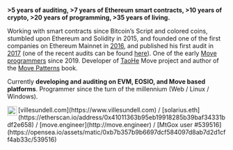 **>5 years of auditing, >7 years of Ethereum smart contracts, >10 years of crypto, >20 years of programming, >35 years of living.**

Working with smart contracts since Bitcoin’s Script and colored coins, stumbled upon Ethereum and Solidity in 2015, and founded one of the first companies on Ethereum Mainnet in [2016](https://www.linkedin.com/pulse/creating-chainterprise-finland-ethereum-ville-sundell/), and published his first audit in [2017](https://web.archive.org/web/20200127180353/https://tokenmarket.net/news/ico-news/matryx-token-and-token-sale-smart-contract-audit/) (one of the recent audits can be found [here](https://github.com/GateNet-IO/GATE-token-staking-platform-smart-contracts/blob/main/GATE-Token-Staking-Platform-Audit-Report-v2.pdf)). One of the early [Move programmers](https://github.com/move-language/move/commits?author=villesundell) since 2019. Developer of [TaoHe](https://www.taohe.org/) Move project and author of the [Move Patterns](https://www.move-patterns.com/) book.

Currently **developing and auditing on EVM, EOSIO, and Move based platforms**. Programmer since the turn of the millennium (Web / Linux / Windows).

<a href="https://www.linkedin.com/in/villesundell/">
  <img align="left" alt="Ville's LinkedIn" width="22px" src="https://cdn.simpleicons.org/linkedin" />
</a>
[villesundell.com](https://www.villesundell.com) / [solarius.eth](https://etherscan.io/address/0x41011363b95eb19918285b39baf34331bdf2e658) / [move.engineer](http://move.engineer) / [MtGox user #539516](https://opensea.io/assets/matic/0xb7b357b9b6697dcf584097d8ab7d2d1cff4ab33c/539516)

<!--
**villesundell/villesundell** is a ✨ _special_ ✨ repository because its `README.md` (this file) appears on your GitHub profile.

Here are some ideas to get you started:

- 🔭 I’m currently working on ...
- 🌱 I’m currently learning ...
- 👯 I’m looking to collaborate on ...
- 🤔 I’m looking for help with ...
- 💬 Ask me about ...
- 📫 How to reach me: ...
- 😄 Pronouns: ...
- ⚡ Fun fact: ...
-->
